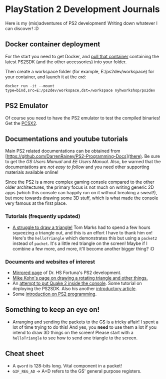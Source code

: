 # PlayStation 2 Development Journals

Here is my (mis)adventures of PS2 development! Writing down whatever I can discover! :D

## Docker container deployment
For the start you need to get Docker, and [pull that container](https://hub.docker.com/r/nyhworkshop/ps2dev) containing the latest PS2SDK (and the other accessories) into your folder.

Then create a workspace folder (for example, E:/ps2dev/workspace) for your container, and launch it at the `cmd`:
```
docker run -it --mount type=bind,src=E:/ps2dev/workspace,dst=/workspace nyhworkshop/ps2dev
```

## PS2 Emulator
Of course you need to have the PS2 emulator to test the compiled binaries! Get the [PCSX2](https://pcsx2.net/).

## Documentations and youtube tutorials
Main PS2 related documentations can be obtained from [https://github.com/DarrenRainey/PS2-Programming-Docs](there). Be sure to get the *GS Users Manual* and *EE Users Manual*. Also, be warned that the documentations are *not easy to follow* and you need other supporting materials available online!

Since the PS2 is a more complex gaming console compared to the other older architectures, the primary focus is not much on writing generic 2D apps (which this console can happily run on it without breaking a sweat!), but more towards drawing some 3D stuff, which is what made the console very famous at the first place.

### Tutorials (frequently updated)
- [A struggle to draw a triangle!](https://www.youtube.com/watch?v=1RYoi7yh8iU) Tom Marks had to spend a few hours squeezing a triangle out, and this is an effort I have to thank him on! Here's the `helloTriangle` which demonstrates this but using a `packet2` instead of `packet`. It's a little red triangle on the screen! Maybe if I combine a few more, and more, it'll become another bigger thing? :D

### Documents and websites of interest
- [Mirrored page](http://lukasz.dk/mirror/hsfortuna/) of Dr. HS Fortuna's PS2 development.
- [Mike Kohn's page on drawing a rotating triangle and other things.](https://www.mikekohn.net/software/playstation2.php)
- An [attempt to put Quake 2 inside the console](https://glampert.com/2015/02-27/ps2-homebrew-setting-up-the-environment/). Some tutorial on deploying the PS2SDK. Also his another [introductory article](https://glampert.com/2015/03-23/ps2-homebrew-hardware-and-ps2dev-sdk/).
- Some [introduction on PS2 programming](http://lukasz.dk/playstation-2-programming/an-introduction-to-ps2dev/).

## Something to keep an eye on!
- Arranging and sending the packets to the GS is a tricky affair! I spent a lot of time trying to do this! And yes, you **need** to use them a lot if you intend to draw 3D things on the screen! Please start with a `helloTriangle` to see how to send one triangle to the screen.

## Cheat sheet
- A `qword` is 128-bits long. Vital component in a packet!
- `GIF_REG_AD` -> A+D refers to the GS' general purpose registers.
